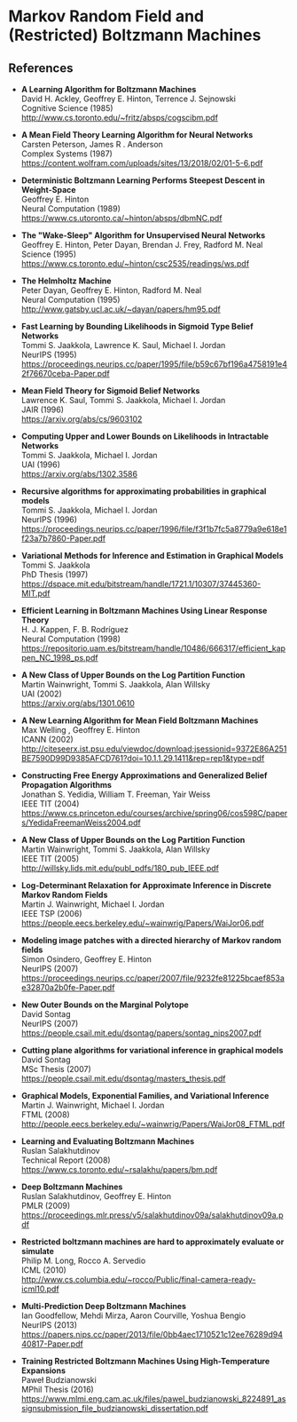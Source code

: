Markov Random Field and (Restricted) Boltzmann Machines
=======================================================

References
----------

- <b id="Ackley1985learning"></b>
  **A Learning Algorithm for Boltzmann Machines** <br/>
  David H. Ackley, Geoffrey E. Hinton, Terrence J. Sejnowski <br/>
  Cognitive Science (1985) <br/>
  http://www.cs.toronto.edu/~fritz/absps/cogscibm.pdf

- <b id="peterson1987mean"></b>
  **A Mean Field Theory Learning Algorithm for Neural Networks** <br/>
  Carsten Peterson, James R . Anderson <br/>
  Complex Systems (1987) <br/>
  https://content.wolfram.com/uploads/sites/13/2018/02/01-5-6.pdf

- <b id="hinton1989deterministic"></b>
  **Deterministic Boltzmann Learning Performs Steepest Descent in Weight-Space** <br/>
  Geoffrey E. Hinton <br/>
  Neural Computation (1989) <br/>
  https://www.cs.utoronto.ca/~hinton/absps/dbmNC.pdf
  
- <b id="hinton1995wake"></b>
  **The "Wake-Sleep" Algorithm for Unsupervised Neural Networks** <br/>
  Geoffrey E. Hinton, Peter Dayan, Brendan J. Frey, Radford M. Neal <br/>
  Science (1995) <br/>
  https://www.cs.toronto.edu/~hinton/csc2535/readings/ws.pdf

- <b id="dayan1995helmotz"></b>
  **The Helmholtz Machine** <br/>
  Peter Dayan, Geoffrey E. Hinton, Radford M. Neal <br/>
  Neural Computation (1995) <br/>
  http://www.gatsby.ucl.ac.uk/~dayan/papers/hm95.pdf
  
- <b id="jaakkola1995fast"></b>
  **Fast Learning by Bounding Likelihoods in Sigmoid Type Belief Networks** <br/>
  Tommi S. Jaakkola, Lawrence K. Saul, Michael I. Jordan <br/>
  NeurIPS (1995) <br/>
  https://proceedings.neurips.cc/paper/1995/file/b59c67bf196a4758191e42f76670ceba-Paper.pdf

- <b id="saul1996mean"></b>
  **Mean Field Theory for Sigmoid Belief Networks** <br/>
  Lawrence K. Saul, Tommi S. Jaakkola, Michael I. Jordan <br/>
  JAIR (1996) <br/>
  https://arxiv.org/abs/cs/9603102
  
- <b id="jaakkola1996computing"></b>
  **Computing Upper and Lower Bounds on Likelihoods in Intractable Networks** <br/>
  Tommi S. Jaakkola, Michael I. Jordan <br/>
  UAI (1996) <br/>
  https://arxiv.org/abs/1302.3586

- <b id="jaakkola1996recursive"></b>
  **Recursive algorithms for approximating probabilities in graphical models** <br/>
  Tommi S. Jaakkola, Michael I. Jordan <br/>
  NeurIPS (1996) <br/>
  https://proceedings.neurips.cc/paper/1996/file/f3f1b7fc5a8779a9e618e1f23a7b7860-Paper.pdf

- <b id="jaakkola1997variational"></b>
  **Variational Methods for Inference and Estimation in Graphical Models** <br/>
  Tommi S. Jaakkola <br/>
  PhD Thesis (1997) <br/>
  https://dspace.mit.edu/bitstream/handle/1721.1/10307/37445360-MIT.pdf

- <b id="kappen1998efficient"></b>
  **Efficient Learning in Boltzmann Machines Using Linear Response Theory** <br/>
  H. J. Kappen, F. B. Rodríguez <br/>
  Neural Computation (1998) <br/>
  https://repositorio.uam.es/bitstream/handle/10486/666317/efficient_kappen_NC_1998_ps.pdf

- <b id="wainwright2002new"></b>
  **A New Class of Upper Bounds on the Log Partition Function** <br/>
  Martin Wainwright, Tommi S. Jaakkola, Alan Willsky <br/>
  UAI (2002) <br/>
  https://arxiv.org/abs/1301.0610
    
- <b id="welling2002new"></b>
  **A New Learning Algorithm for Mean Field Boltzmann Machines** <br/>
  Max Welling , Geoffrey E. Hinton <br/>
  ICANN (2002) <br/>
  http://citeseerx.ist.psu.edu/viewdoc/download;jsessionid=9372E86A251BE7590D99D9385AFCD761?doi=10.1.1.29.1411&rep=rep1&type=pdf
  
- <b id="yedidia2004constructing"></b>
  **Constructing Free Energy Approximations and Generalized Belief Propagation Algorithms** <br/>
  Jonathan S. Yedidia, William T. Freeman, Yair Weiss <br/>
  IEEE TIT (2004) <br/>
  https://www.cs.princeton.edu/courses/archive/spring06/cos598C/papers/YedidaFreemanWeiss2004.pdf
  
- <b id="wainwright2005new"></b>
  **A New Class of Upper Bounds on the Log Partition Function** <br/>
  Martin Wainwright, Tommi S. Jaakkola, Alan Willsky <br/>
  IEEE TIT (2005) <br/>
  http://willsky.lids.mit.edu/publ_pdfs/180_pub_IEEE.pdf
  
- <b id="wainwright2006log"></b>
  **Log-Determinant Relaxation for Approximate Inference in Discrete Markov Random Fields** <br/>
  Martin J. Wainwright, Michael I. Jordan <br/>
  IEEE TSP (2006) <br/>
  https://people.eecs.berkeley.edu/~wainwrig/Papers/WaiJor06.pdf
  
- <b id="osindero2007modeling"></b>
  **Modeling image patches with a directed hierarchy of Markov random fields** <br/>
  Simon Osindero, Geoffrey E. Hinton <br/>
  NeurIPS (2007) <br/>
  https://proceedings.neurips.cc/paper/2007/file/9232fe81225bcaef853ae32870a2b0fe-Paper.pdf
  
- <b id="sontag2007new"></b>
  **New Outer Bounds on the Marginal Polytope** <br/>
  David Sontag <br/>
  NeurIPS (2007) <br/>
  https://people.csail.mit.edu/dsontag/papers/sontag_nips2007.pdf
  
- <b id="sontag2007cutting"></b>
  **Cutting plane algorithms for variational inference in graphical models** <br/>
  David Sontag <br/>
  MSc Thesis (2007) <br/>
  https://people.csail.mit.edu/dsontag/masters_thesis.pdf
  
- <b id="wainwright2008graphical"></b>
  **Graphical Models, Exponential Families, and Variational Inference** <br/>
  Martin J. Wainwright, Michael I. Jordan <br/>
  FTML (2008) <br/>
  http://people.eecs.berkeley.edu/~wainwrig/Papers/WaiJor08_FTML.pdf
  
- <b id="salakhutdinov2008learning"></b>
  **Learning and Evaluating Boltzmann Machines** <br/>
  Ruslan Salakhutdinov <br/>
  Technical Report (2008) <br/>
  https://www.cs.toronto.edu/~rsalakhu/papers/bm.pdf
  
- <b id="salakhutdinov2008learning"></b>
  **Deep Boltzmann Machines** <br/>
  Ruslan Salakhutdinov, Geoffrey E. Hinton <br/>
  PMLR (2009) <br/>
  https://proceedings.mlr.press/v5/salakhutdinov09a/salakhutdinov09a.pdf
  
- <b id="long2010restricted"></b>
  **Restricted boltzmann machines are hard to approximately evaluate or simulate** <br/>
  Philip M. Long, Rocco A. Servedio <br/>
  ICML (2010) <br/>
  http://www.cs.columbia.edu/~rocco/Public/final-camera-ready-icml10.pdf
  
- <b id="goodfellow2013multi"></b>
  **Multi-Prediction Deep Boltzmann Machines** <br/>
  Ian Goodfellow, Mehdi Mirza, Aaron Courville, Yoshua Bengio <br/>
  NeurIPS (2013) <br/>
  https://papers.nips.cc/paper/2013/file/0bb4aec1710521c12ee76289d9440817-Paper.pdf
  
- <b id="budzianowski2016training"></b>
  **Training Restricted Boltzmann Machines Using High-Temperature Expansions** <br/>
  Paweł Budzianowski <br/>
  MPhil Thesis (2016) <br/>
  https://www.mlmi.eng.cam.ac.uk/files/pawel_budzianowski_8224891_assignsubmission_file_budzianowski_dissertation.pdf
